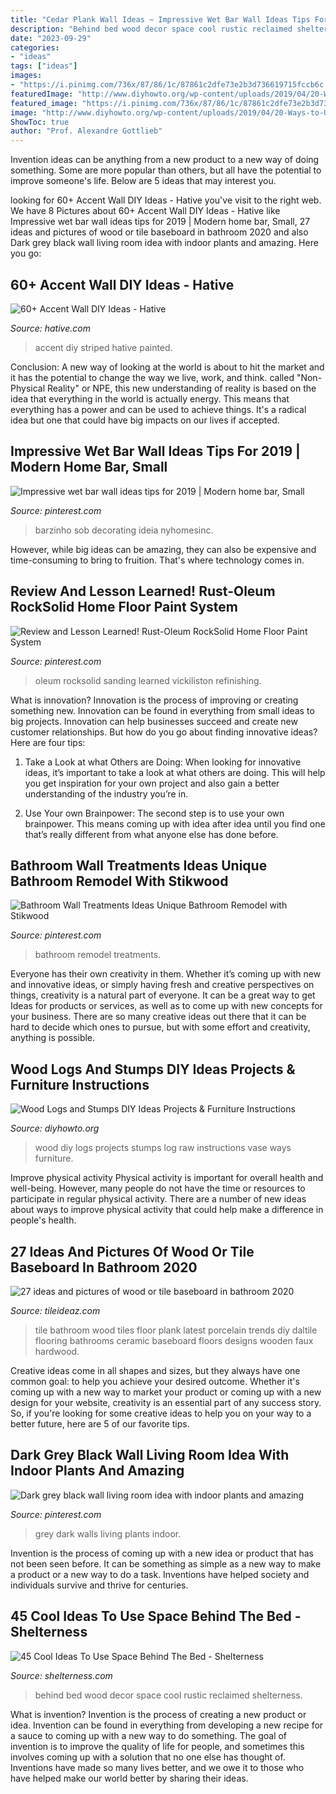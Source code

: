 ```yaml
---
title: "Cedar Plank Wall Ideas ~ Impressive Wet Bar Wall Ideas Tips For 2019"
description: "Behind bed wood decor space cool rustic reclaimed shelterness"
date: "2023-09-29"
categories:
- "ideas"
tags: ["ideas"]
images:
- "https://i.pinimg.com/736x/87/86/1c/87861c2dfe73e2b3d736619715fccb6c.jpg"
featuredImage: "http://www.diyhowto.org/wp-content/uploads/2019/04/20-Ways-to-Use-Raw-Wood-Logs-and-Stumps-11.jpg"
featured_image: "https://i.pinimg.com/736x/87/86/1c/87861c2dfe73e2b3d736619715fccb6c.jpg"
image: "http://www.diyhowto.org/wp-content/uploads/2019/04/20-Ways-to-Use-Raw-Wood-Logs-and-Stumps-11.jpg"
ShowToc: true
author: "Prof. Alexandre Gottlieb"
---
```



Invention ideas can be anything from a new product to a new way of doing something. Some are more popular than others, but all have the potential to improve someone's life. Below are 5 ideas that may interest you.

	

		
looking for 60+ Accent Wall DIY Ideas - Hative you've visit to the right web. We have 8 Pictures about 60+ Accent Wall DIY Ideas - Hative like Impressive wet bar wall ideas tips for 2019 | Modern home bar, Small, 27 ideas and pictures of wood or tile baseboard in bathroom 2020 and also Dark grey black wall living room idea with indoor plants and amazing. Here you go:
		
    
## 60+ Accent Wall DIY Ideas - Hative

<img loading=lazy src="https://hative.com/wp-content/uploads/2017/08/accent-wall-diy/58-accent-wall-diy-ideas.jpg" onerror="this.onerror=null;this.src='https://tse2.mm.bing.net/th?id=OIP.P1LoLsffR6mle3mYRRg6rgHaLI&amp;pid=15.1';" alt="60+ Accent Wall DIY Ideas - Hative">

_Source: hative.com_

>accent diy striped hative painted. 

	

Conclusion:
A new way of looking at the world is about to hit the market and it has the potential to change the way we live, work, and think. called "Non-Physical Reality" or NPE, this new understanding of reality is based on the idea that everything in the world is actually energy. This means that everything has a power and can be used to achieve things. It's a radical idea but one that could have big impacts on our lives if accepted.

    
## Impressive Wet Bar Wall Ideas Tips For 2019 | Modern Home Bar, Small

<img loading=lazy src="https://i.pinimg.com/736x/7f/05/a2/7f05a27cfd61ea3535f8fe3afdf3a975.jpg" onerror="this.onerror=null;this.src='https://tse4.mm.bing.net/th?id=OIP.6Ey-DqhvC6AkompmnjhX_gHaLF&amp;pid=15.1';" alt="Impressive wet bar wall ideas tips for 2019 | Modern home bar, Small">

_Source: pinterest.com_

>barzinho sob decorating ideia nyhomesinc. 

	

However, while big ideas can be amazing, they can also be expensive and time-consuming to bring to fruition. That's where technology comes in.

    
## Review And Lesson Learned! Rust-Oleum RockSolid Home Floor Paint System

<img loading=lazy src="https://i.pinimg.com/736x/bf/d7/e4/bfd7e4d4116212352fecbd1b9dcf4061.jpg" onerror="this.onerror=null;this.src='https://tse4.mm.bing.net/th?id=OIP.8wmNFdu2AtC9ltYFjuqWlQHaJ3&amp;pid=15.1';" alt="Review and Lesson Learned! Rust-Oleum RockSolid Home Floor Paint System">

_Source: pinterest.com_

>oleum rocksolid sanding learned vickiliston refinishing. 

	

What is innovation?
Innovation is the process of improving or creating something new. Innovation can be found in everything from small ideas to big projects. Innovation can help businesses succeed and create new customer relationships. But how do you go about finding innovative ideas? Here are four tips:
1. Take a Look at what Others are Doing: When looking for innovative ideas, it’s important to take a look at what others are doing. This will help you get inspiration for your own project and also gain a better understanding of the industry you’re in.

2. Use Your own Brainpower: The second step is to use your own brainpower. This means coming up with idea after idea until you find one that’s really different from what anyone else has done before.


    
## Bathroom Wall Treatments Ideas Unique Bathroom Remodel With Stikwood

<img loading=lazy src="https://i.pinimg.com/736x/10/45/29/104529d859d51d033287317b8eff5e72.jpg" onerror="this.onerror=null;this.src='https://tse4.mm.bing.net/th?id=OIP.zbDgeUuRouzlEoySJ4G2qAHaJ3&amp;pid=15.1';" alt="Bathroom Wall Treatments Ideas Unique Bathroom Remodel with Stikwood">

_Source: pinterest.com_

>bathroom remodel treatments. 

	

Everyone has their own creativity in them. Whether it’s coming up with new and innovative ideas, or simply having fresh and creative perspectives on things, creativity is a natural part of everyone. It can be a great way to get Ideas for products or services, as well as to come up with new concepts for your business. There are so many creative ideas out there that it can be hard to decide which ones to pursue, but with some effort and creativity, anything is possible.

    
## Wood Logs And Stumps DIY Ideas Projects &amp; Furniture Instructions

<img loading=lazy src="http://www.diyhowto.org/wp-content/uploads/2019/04/20-Ways-to-Use-Raw-Wood-Logs-and-Stumps-11.jpg" onerror="this.onerror=null;this.src='https://tse1.mm.bing.net/th?id=OIP.zAq6iVZTzV8XjAWt07_CfwHaPl&amp;pid=15.1';" alt="Wood Logs and Stumps DIY Ideas Projects &amp; Furniture Instructions">

_Source: diyhowto.org_

>wood diy logs projects stumps log raw instructions vase ways furniture. 

	

Improve physical activity
Physical activity is important for overall health and well-being. However, many people do not have the time or resources to participate in regular physical activity. There are a number of new ideas about ways to improve physical activity that could help make a difference in people's health.

    
## 27 Ideas And Pictures Of Wood Or Tile Baseboard In Bathroom 2020

<img loading=lazy src="https://www.tileideaz.com/wp-content/uploads/2015/09/19.jpeg" onerror="this.onerror=null;this.src='https://tse4.mm.bing.net/th?id=OIP.5rdGK-HlBzDT9rgxe4o7tAHaJ4&amp;pid=15.1';" alt="27 ideas and pictures of wood or tile baseboard in bathroom 2020">

_Source: tileideaz.com_

>tile bathroom wood tiles floor plank latest porcelain trends diy daltile flooring bathrooms ceramic baseboard floors designs wooden faux hardwood. 

	

Creative ideas come in all shapes and sizes, but they always have one common goal: to help you achieve your desired outcome. Whether it's coming up with a new way to market your product or coming up with a new design for your website, creativity is an essential part of any success story. So, if you're looking for some creative ideas to help you on your way to a better future, here are 5 of our favorite tips.

    
## Dark Grey Black Wall Living Room Idea With Indoor Plants And Amazing

<img loading=lazy src="https://i.pinimg.com/736x/87/86/1c/87861c2dfe73e2b3d736619715fccb6c.jpg" onerror="this.onerror=null;this.src='https://tse3.mm.bing.net/th?id=OIP.g4-qO9dQvMGVEddCirrTZwHaLH&amp;pid=15.1';" alt="Dark grey black wall living room idea with indoor plants and amazing">

_Source: pinterest.com_

>grey dark walls living plants indoor. 

	

Invention is the process of coming up with a new idea or product that has not been seen before. It can be something as simple as a new way to make a product or a new way to do a task. Inventions have helped society and individuals survive and thrive for centuries.

    
## 45 Cool Ideas To Use Space Behind The Bed - Shelterness

<img loading=lazy src="https://i.shelterness.com/2012/05/reclaimed-wood-wall-behind-a-bed-could-add-a-rustic-touch-to-any-decor.jpg" onerror="this.onerror=null;this.src='https://tse4.mm.bing.net/th?id=OIP.wVD-Ovlo1LDrwLvZLN6c4QHaLJ&amp;pid=15.1';" alt="45 Cool Ideas To Use Space Behind The Bed - Shelterness">

_Source: shelterness.com_

>behind bed wood decor space cool rustic reclaimed shelterness. 

	

What is invention?
Invention is the process of creating a new product or idea. Invention can be found in everything from developing a new recipe for a sauce to coming up with a new way to do something. The goal of invention is to improve the quality of life for people, and sometimes this involves coming up with a solution that no one else has thought of. Inventions have made so many lives better, and we owe it to those who have helped make our world better by sharing their ideas.

